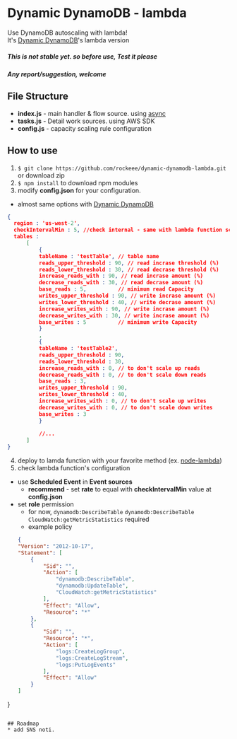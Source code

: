 # Dynamic DynamoDB - lambda
 Use DynamoDB autoscaling with lambda!<br />
 It's [Dynamic DynamoDB](https://github.com/caolan/async)'s lambda version

##### This is not stable yet. so before use, Test it please
##### Any report/suggestion, welcome

## File Structure
* **index.js** - main handler & flow source. using [async](https://github.com/caolan/async)
* **tasks.js** - Detail work sources. using AWS SDK
* **config.js** - capacity scaling rule configuration

## How to use
1. `$ git clone https://github.com/rockeee/dynamic-dynamodb-lambda.git` or download zip
2. `$ npm install` to download npm modules
3. modify **config.json** for your configuration.
  * almost same options with [Dynamic DynamoDB](https://github.com/sebdah/dynamic-dynamodb#basic-usage)
  ```json
  {
    region : 'us-west-2',
    checkIntervalMin : 5, //check internal - same with lambda function scheduled rate
    tables :
        [
            {
            tableName : 'testTable', // table name
            reads_upper_threshold : 90, // read incrase threshold (%)
            reads_lower_threshold : 30, // read decrase threshold (%)
            increase_reads_with : 90, // read incrase amount (%)
            decrease_reads_with : 30, // read decrase amount (%)
            base_reads : 5,          // minimum read Capacity
            writes_upper_threshold : 90, // write incrase amount (%)
            writes_lower_threshold : 40, // write decrase amount (%)
            increase_writes_with : 90, // write incrase amount (%)
            decrease_writes_with : 30, // write incrase amount (%)
            base_writes : 5          // minimum write Capacity
            }
            ,
            {
            tableName : 'testTable2',
            reads_upper_threshold : 90,
            reads_lower_threshold : 30,
            increase_reads_with : 0, // to don't scale up reads
            decrease_reads_with : 0, // to don't scale down reads
            base_reads : 3,
            writes_upper_threshold : 90,
            writes_lower_threshold : 40,
            increase_writes_with : 0, // to don't scale up writes
            decrease_writes_with : 0, // to don't scale down writes
            base_writes : 3
            }
            
            //...
        ]
}
```
4. deploy to lamda function with your favorite method (ex. [node-lambda](https://www.npmjs.com/package/node-lambda))
5. check lambda function's configuration
  * use **Scheduled Event** in **Event sources**
    * **recommend** - set **rate** to equal with **checkIntervalMin** value at **config.json**
  * set **role** permission
    * for now, `dynamodb:DescribeTable` `dynamodb:DescribeTable` `CloudWatch:getMetricStatistics` required
    * example policy
    ```json
    {
    "Version": "2012-10-17",
    "Statement": [
        {
            "Sid": "",
            "Action": [
                "dynamodb:DescribeTable",
                "dynamodb:UpdateTable",
                "CloudWatch:getMetricStatistics"
            ],
            "Effect": "Allow",
            "Resource": "*"
        },
        {
            "Sid": "",
            "Resource": "*",
            "Action": [
                "logs:CreateLogGroup",
                "logs:CreateLogStream",
                "logs:PutLogEvents"
            ],
            "Effect": "Allow"
        }
    ]
}
```

## Roadmap
* add SNS noti.
